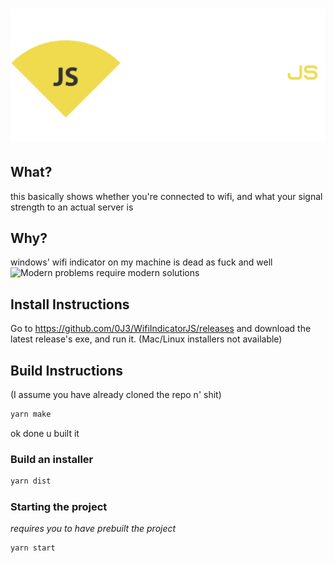 # ![WifiIndicatorJS Banner](Icons/Banner.png)

## What?

this basically shows whether you're connected to wifi, and what your signal strength to an actual server is

## Why?

windows' wifi indicator on my machine is dead as fuck and well
![Modern problems require modern solutions](https://en.meming.world/images/en/4/4a/Modern_Problems_Require_Modern_Solutions.jpg)

## Install Instructions
Go to https://github.com/0J3/WifiIndicatorJS/releases and download the latest release's exe, and run it. (Mac/Linux installers not available)

## Build Instructions

(I assume you have already cloned the repo n' shit)

```bash
yarn make
```

ok done u built it

### Build an installer
```bash
yarn dist
```

### Starting the project
*requires you to have prebuilt the project*

```bash
yarn start
```
